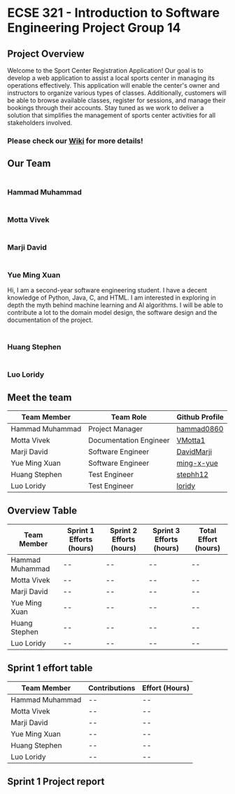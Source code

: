 # ECSE 321 - Introduction to Software Engineering Project Group 14

## Project Overview

Welcome to the Sport Center Registration Application! Our goal is to develop a web application to assist a local sports center in managing its operations effectively. This application will enable the center's owner and instructors to organize various types of classes. Additionally, customers will be able to browse available classes, register for sessions, and manage their bookings through their accounts. Stay tuned as we work to deliver a solution that simplifies the management of sports center activities for all stakeholders involved.


### Please check our [Wiki](https://github.com/McGill-ECSE321-Winter2024/project-group-14/wiki) for more details!

## Our Team
### <br> Hammad Muhammad
### <br> Motta Vivek
### <br> Marji David
### <br> Yue Ming Xuan <br>
Hi, I am a second-year software engineering student. I have a decent knowledge of Python, Java, C, and HTML. I am interested in exploring in depth the myth behind machine learning and AI algorithms. I will be able to contribute a lot to the domain model design, the software design and the documentation of the project.
### <br> Huang Stephen
### <br> Luo Loridy

## Meet the team

| Team Member | Team Role | Github Profile |
| -- | -- | -- |
| Hammad Muhammad | Project Manager | [hammad0860](https://github.com/hammad0860) |
| Motta Vivek | Documentation Engineer | [VMotta1](https://github.com/VMotta1) |
| Marji David | Software Engineer | [DavidMarji](https://github.com/DavidMarji) |
| Yue Ming Xuan | Software Engineer | [ming-x-yue](https://github.com/ming-x-yue) |
| Huang Stephen | Test Engineer | [stephh12](https://github.com/stephh12) |
| Luo Loridy | Test Engineer | [loridy](https://github.com/loridy) |

## Overview Table

| Team Member | Sprint 1 Efforts (hours)  | Sprint 2 Efforts (hours) |Sprint 3 Efforts (hours)| Total Effort (hours) |
| -- | -- | --  | -- | -- |
| Hammad Muhammad | -- | -- | --  | -- |
| Motta Vivek | -- | -- | -- | -- |
| Marji David | -- | -- | -- | -- |
| Yue Ming Xuan | -- | -- | -- | -- |
| Huang Stephen | -- | -- | -- | -- |
| Luo Loridy | -- | -- | -- | -- |

## Sprint 1 effort table

| Team Member | Contributions  | Effort (Hours) |
| -- | -- | -- | 
| Hammad Muhammad | -- | -- |
| Motta Vivek | -- | -- |
| Marji David | -- | -- | 
| Yue Ming Xuan | -- | -- | 
| Huang Stephen | -- | -- |
| Luo Loridy | -- | -- |

## Sprint 1 Project report



